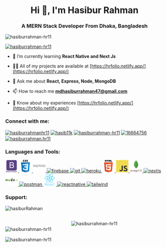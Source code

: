 <h1 align="center">Hi 👋, I'm Hasibur Rahman</h1>
<h3 align="center">A MERN Stack Developer From Dhaka, Bangladesh</h3>


<p align="left"> <img src="https://komarev.com/ghpvc/?username=hasiburrahman-hr11&label=Profile%20views&color=0e75b6&style=flat" alt="hasiburrahman-hr11" /> </p>

<p align="left"> <a href="https://github.com/ryo-ma/github-profile-trophy"><img src="https://github-profile-trophy.vercel.app/?username=hasiburrahman-hr11" alt="hasiburrahman-hr11" /></a> </p>

- 🌱 I’m currently learning **React Native and Next Js**

- 👨‍💻 All of my projects are available at [https://hrfolio.netlify.app/](https://hrfolio.netlify.app/)

- 💬 Ask me about **React, Express, Node, MongoDB**

- 📫 How to reach me **mdhasiburrahman47@gmail.com**

- 📄 Know about my experiences [https://hrfolio.netlify.app/](https://hrfolio.netlify.app/)

<h3 align="left">Connect with me:</h3>
<p align="left">
<a href="https://dev.to/hasiburrahmanhr11" target="blank"><img align="center" src="https://raw.githubusercontent.com/rahuldkjain/github-profile-readme-generator/master/src/images/icons/Social/devto.svg" alt="hasiburrahmanhr11" height="30" width="40" /></a>
<a href="https://twitter.com/hasib11k" target="blank"><img align="center" src="https://raw.githubusercontent.com/rahuldkjain/github-profile-readme-generator/master/src/images/icons/Social/twitter.svg" alt="hasib11k" height="30" width="40" /></a>
<a href="https://linkedin.com/in/hasiburrahman-hr11" target="blank"><img align="center" src="https://raw.githubusercontent.com/rahuldkjain/github-profile-readme-generator/master/src/images/icons/Social/linked-in-alt.svg" alt="hasiburrahman-hr11" height="30" width="40" /></a>
<a href="https://stackoverflow.com/users/16664756" target="blank"><img align="center" src="https://raw.githubusercontent.com/rahuldkjain/github-profile-readme-generator/master/src/images/icons/Social/stack-overflow.svg" alt="16664756" height="30" width="40" /></a>
<a href="https://fb.com/hasiburrahman.hr11" target="blank"><img align="center" src="https://raw.githubusercontent.com/rahuldkjain/github-profile-readme-generator/master/src/images/icons/Social/facebook.svg" alt="hasiburrahman.hr11" height="30" width="40" /></a>
</p>

<h3 align="left">Languages and Tools:</h3>
<p align="left"> <a href="https://getbootstrap.com" target="_blank" rel="noreferrer"> <img src="https://raw.githubusercontent.com/devicons/devicon/master/icons/bootstrap/bootstrap-plain-wordmark.svg" alt="bootstrap" width="40" height="40"/> </a> <a href="https://www.w3schools.com/css/" target="_blank" rel="noreferrer"> <img src="https://raw.githubusercontent.com/devicons/devicon/master/icons/css3/css3-original-wordmark.svg" alt="css3" width="40" height="40"/> </a> <a href="https://expressjs.com" target="_blank" rel="noreferrer"> <img src="https://raw.githubusercontent.com/devicons/devicon/master/icons/express/express-original-wordmark.svg" alt="express" width="40" height="40"/> </a> <a href="https://firebase.google.com/" target="_blank" rel="noreferrer"> <img src="https://www.vectorlogo.zone/logos/firebase/firebase-icon.svg" alt="firebase" width="40" height="40"/> </a> <a href="https://git-scm.com/" target="_blank" rel="noreferrer"> <img src="https://www.vectorlogo.zone/logos/git-scm/git-scm-icon.svg" alt="git" width="40" height="40"/> </a> <a href="https://heroku.com" target="_blank" rel="noreferrer"> <img src="https://www.vectorlogo.zone/logos/heroku/heroku-icon.svg" alt="heroku" width="40" height="40"/> </a> <a href="https://www.w3.org/html/" target="_blank" rel="noreferrer"> <img src="https://raw.githubusercontent.com/devicons/devicon/master/icons/html5/html5-original-wordmark.svg" alt="html5" width="40" height="40"/> </a> <a href="https://developer.mozilla.org/en-US/docs/Web/JavaScript" target="_blank" rel="noreferrer"> <img src="https://raw.githubusercontent.com/devicons/devicon/master/icons/javascript/javascript-original.svg" alt="javascript" width="40" height="40"/> </a> <a href="https://www.mongodb.com/" target="_blank" rel="noreferrer"> <img src="https://raw.githubusercontent.com/devicons/devicon/master/icons/mongodb/mongodb-original-wordmark.svg" alt="mongodb" width="40" height="40"/> </a> <a href="https://nextjs.org/" target="_blank" rel="noreferrer"> <img src="https://cdn.worldvectorlogo.com/logos/nextjs-2.svg" alt="nextjs" width="40" height="40"/> </a> <a href="https://nodejs.org" target="_blank" rel="noreferrer"> <img src="https://raw.githubusercontent.com/devicons/devicon/master/icons/nodejs/nodejs-original-wordmark.svg" alt="nodejs" width="40" height="40"/> </a> <a href="https://postman.com" target="_blank" rel="noreferrer"> <img src="https://www.vectorlogo.zone/logos/getpostman/getpostman-icon.svg" alt="postman" width="40" height="40"/> </a> <a href="https://reactjs.org/" target="_blank" rel="noreferrer"> <img src="https://raw.githubusercontent.com/devicons/devicon/master/icons/react/react-original-wordmark.svg" alt="react" width="40" height="40"/> </a> <a href="https://reactnative.dev/" target="_blank" rel="noreferrer"> <img src="https://reactnative.dev/img/header_logo.svg" alt="reactnative" width="40" height="40"/> </a> <a href="https://tailwindcss.com/" target="_blank" rel="noreferrer"> <img src="https://www.vectorlogo.zone/logos/tailwindcss/tailwindcss-icon.svg" alt="tailwind" width="40" height="40"/> </a> </p>

<h3 align="left">Support:</h3>
<p><a href="https://www.buymeacoffee.com/hasiburRahman"> <img align="left" src="https://cdn.buymeacoffee.com/buttons/v2/default-yellow.png" height="50" width="210" alt="hasiburRahman" /></a></p><br><br>

<p><img align="left" src="https://github-readme-stats.vercel.app/api/top-langs?username=hasiburrahman-hr11&show_icons=true&locale=en&layout=compact" alt="hasiburrahman-hr11" /></p>

<p>&nbsp;<img align="center" src="https://github-readme-stats.vercel.app/api?username=hasiburrahman-hr11&show_icons=true&locale=en" alt="hasiburrahman-hr11" /></p>

<p><img align="center" src="https://github-readme-streak-stats.herokuapp.com/?user=hasiburrahman-hr11&" alt="hasiburrahman-hr11" /></p>
